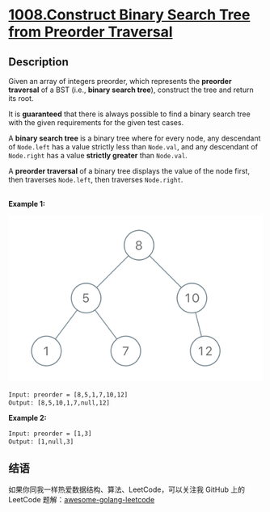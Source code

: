 # [1008.Construct Binary Search Tree from Preorder Traversal][title]


## Description
Given an array of integers preorder, which represents the **preorder traversal** of a BST (i.e., **binary search tree**), construct the tree and return its root.

It is **guaranteed** that there is always possible to find a binary search tree with the given requirements for the given test cases.

A **binary search tree** is a binary tree where for every node, any descendant of `Node.left` has a value strictly less than `Node.val`, and any descendant of `Node.right` has a value **strictly greater** than `Node.val`.

A **preorder traversal** of a binary tree displays the value of the node first, then traverses `Node.left`, then traverses `Node.right`.  
<br>

**Example 1:**

![tree](./1266.png)
```
Input: preorder = [8,5,1,7,10,12]
Output: [8,5,10,1,7,null,12]
```

**Example 2:**

```
Input: preorder = [1,3]
Output: [1,null,3]
```


## 结语

如果你同我一样热爱数据结构、算法、LeetCode，可以关注我 GitHub 上的 LeetCode 题解：[awesome-golang-leetcode][me]

[title]: https://leetcode.com/problems/construct-binary-search-tree-from-preorder-traversal/
[me]: https://github.com/kylesliu/awesome-golang-algorithm
